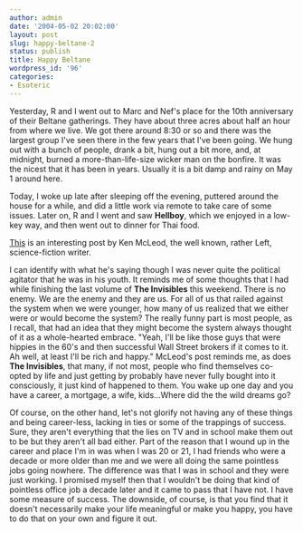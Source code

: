 ```yaml
---
author: admin
date: '2004-05-02 20:02:00'
layout: post
slug: happy-beltane-2
status: publish
title: Happy Beltane
wordpress_id: '96'
categories:
- Esoteric
---
```

Yesterday, R and I went out to Marc and Nef's place for the 10th anniversary of their Beltane gatherings. They have about three acres about half an hour from where we live. We got there around 8:30 or so and there was the largest group I've seen there in the few years that I've been going. We hung out with a bunch of people, drank a bit, hung out a bit more, and, at midnight, burned a more-than-life-size wicker man on the bonfire. It was the nicest that it has been in years. Usually it is a bit damp and rainy on May 1 around here.

Today, I woke up late after sleeping off the evening, puttered around the house for a while, and did a little work via remote to take care of some issues. Later on, R and I went and saw <strong>Hellboy</strong>, which we enjoyed in a low-key way, and then went out to dinner for Thai food.

<a href="http://kenmacleod.blogspot.com/2004_05_01_kenmacleod_archive.html#108349309892487667">This</a> is an interesting post by Ken McLeod, the well known, rather Left, science-fiction writer.

I can identify with what he's saying though I was never quite the political agitator that he was in his youth. It reminds me of some thoughts that I had while finishing the last volume of <strong>The Invisibles</strong> this weekend. There is no enemy. We are the enemy and they are us. For all of us that railed against the system when we were younger, how many of us realized that we either were or would become the system? The really funny part is most people, as I recall, that had an idea that they might become the system always thought of it as a whole-hearted embrace. "Yeah, I'll be like those guys that were hippies in the 60's and then successful Wall Street brokers if it comes to it. Ah well, at least I'll be rich and happy." McLeod's post reminds me, as does <strong>The Invisibles</strong>, that many, if not most, people who find themselves co-opted by life and just getting by probably have never fully bought into it consciously, it just kind of happened to them. You wake up one day and you have a career, a mortgage, a wife, kids...Where did the the wild dreams go?

Of course, on the other hand, let's not glorify not having any of these things and being career-less, lacking in ties or some of the trappings of success. Sure, they aren't everything that the lies on TV and in school make them out to be but they aren't all bad either. Part of the reason that I wound up in the career and place I'm in was when I was 20 or 21, I had friends who were a decade or more older than me and we were all doing the same pointless jobs going nowhere. The difference was that I was in school and they were just working. I promised myself then that I wouldn't be doing that kind of pointless office job a decade later and it came to pass that I have not. I have some measure of success. The downside, of course, is that you find that it doesn't necessarily make your life meaningful or make you happy, you have to do that on your own and figure it out.
